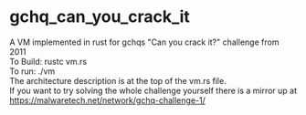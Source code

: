 # gchq_can_you_crack_it
A VM implemented in rust for gchqs "Can you crack it?" challenge from 2011   
To Build: rustc vm.rs   
To run: ./vm   
The architecture description is at the top of the vm.rs file.   
If you want to try solving the whole challenge yourself there is a mirror up at https://malwaretech.net/network/gchq-challenge-1/